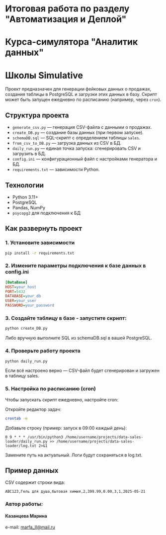 # Итоговая работа по разделу "Автоматизация и Деплой"
# Курса-симулятора "Аналитик данных"
# Школы Simulative 

Проект предназначен для генерации фейковых данных о продажах, создания таблицы в PostgreSQL и загрузки этих данных в базу. Скрипт может быть запущен ежедневно по расписанию (например, через `cron`).

## Структура проекта

- `generate_csv.py` — генерация CSV-файла с данными о продажах.
- `create_DB.py` — создание базы данных (при первом запуске).
- `schemaDB.sql` — SQL-скрипт с определением таблицы `sales`.
- `from_csv_to_DB.py` — загрузка данных из CSV в БД.
- `daily_run.py` — единая точка запуска: сгенерировать CSV и загрузить в БД.
- `config.ini` — конфигурационный файл с настройками генератора и БД.
- `requirements.txt` — зависимости Python.

## Технологии

- Python 3.11+
- PostgreSQL
- Pandas, NumPy
- `psycopg2` для подключения к БД

## Как развернуть проект

### 1. Установите зависимости
```bash
pip install -r requirements.txt
```

### 2. Измените параметры подключения к базе данных в config.ini
```ini
[DataBase]
HOST=your_host
PORT=5432
DATABASE=your_db
USER=your_user
PASSWORD=your_password
```
### 3. Создайте таблицу в базе - запустите скрипт:

```bash
python create_DB.py
```
Либо вручную выполните SQL из schemaDB.sql в вашей PostgreSQL.

### 4. Проверьте работу проекта
```bash
python daily_run.py
```
Если всё настроено верно — CSV-файл будет сгенерирован и загружен в таблицу sales.

### 5. Настройка по расписанию (cron)
Чтобы запускать скрипт ежедневно, настройте cron:

Откройте редактор задач:

```bash
crontab -e
```
Добавьте строку (пример: запуск в 09:00 каждый день):

```cron
0 9 * * * /usr/bin/python3 /home/username/projects/data-sales-loader/daily_run.py >> /home/username/projects/data-sales-loader/log.txt 2>&1
```
Замените путь на актуальный. Логи будут сохраняться в log.txt.

## Пример данных
CSV содержит строки вида:

```doc_id,item,category,amount,price,discount,shop_num,cash_num,load_date
ABC123,Гель для душа,бытовая химия,2,399.99,0.00,3,1,2025-05-21
```

### Автор работы:
#### Казанцева Марина
e-mail: marfa_II@mail.ru